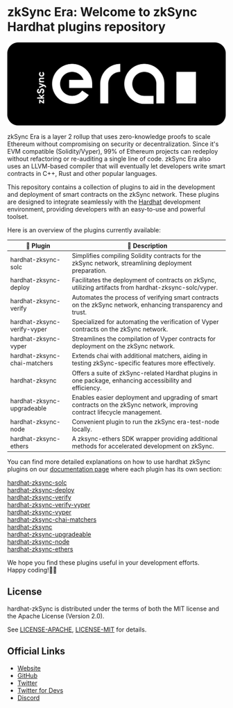 # zkSync Era: Welcome to zkSync Hardhat plugins repository
![Era Logo](https://github.com/matter-labs/era-contracts/raw/main/eraLogo.svg)

zkSync Era is a layer 2 rollup that uses zero-knowledge proofs to scale Ethereum without compromising on security or
decentralization. Since it's EVM compatible (Solidity/Vyper), 99% of Ethereum projects can redeploy without refactoring
or re-auditing a single line of code. zkSync Era also uses an LLVM-based compiler that will eventually let developers
write smart contracts in C++, Rust and other popular languages.

This repository contains a collection of plugins to aid in the development and deployment of smart contracts on the zkSync network. These plugins are designed to integrate seamlessly with the [Hardhat](https://hardhat.org/) development environment, providing developers with an easy-to-use and powerful toolset.

Here is an overview of the plugins currently available:

| 🔌 Plugin                     | 📄 Description                                                                                                                    |
|-------------------------------|-----------------------------------------------------------------------------------------------------------------------------------|
| hardhat-zksync-solc           | Simplifies compiling Solidity contracts for the zkSync network, streamlining deployment preparation.                              |
| hardhat-zksync-deploy         | Facilitates the deployment of contracts on zkSync, utilizing artifacts from hardhat-zksync-solc/vyper.                            |
| hardhat-zksync-verify         | Automates the process of verifying smart contracts on the zkSync network, enhancing transparency and trust.                       |
| hardhat-zksync-verify-vyper   | Specialized for automating the verification of Vyper contracts on the zkSync network.                                             |
| hardhat-zksync-vyper          | Streamlines the compilation of Vyper contracts for deployment on the zkSync network.                                              |
| hardhat-zksync-chai-matchers  | Extends chai with additional matchers, aiding in testing zkSync-specific features more effectively.                               |
| hardhat-zksync        | Offers a suite of zkSync-related Hardhat plugins in one package, enhancing accessibility and efficiency.                          |
| hardhat-zksync-upgradeable    | Enables easier deployment and upgrading of smart contracts on the zkSync network, improving contract lifecycle management.        |
| hardhat-zksync-node           | Convenient plugin to run the zkSync era-test-node locally.                                                                        |
| hardhat-zksync-ethers         | A zksync-ethers SDK wrapper providing additional methods for accelerated development on zkSync.                                   |

You can find more detailed explanations on how to use hardhat zkSync plugins on our [documentation page](https://v2-docs.zksync.io/api/hardhat/plugins.html#plugins) where each plugin has its own section:

[hardhat-zksync-solc](https://era.zksync.io/docs/tools/hardhat/hardhat-zksync-solc.html)\
[hardhat-zksync-deploy](https://era.zksync.io/docs/tools/hardhat/hardhat-zksync-deploy.html)\
[hardhat-zksync-verify](https://era.zksync.io/docs/tools/hardhat/hardhat-zksync-verify.html)\
[hardhat-zksync-verify-vyper](https://era.zksync.io/docs/tools/hardhat/hardhat-zksync-verify-vyper.html)\
[hardhat-zksync-vyper](https://era.zksync.io/docs/tools/hardhat/hardhat-zksync-vyper.html)\
[hardhat-zksync-chai-matchers](https://era.zksync.io/docs/tools/hardhat/hardhat-zksync-chai-matchers.html)\
[hardhat-zksync](https://era.zksync.io/docs/tools/hardhat/plugins.html)\
[hardhat-zksync-upgradeable](https://era.zksync.io/docs/tools/hardhat/hardhat-zksync-upgradable.html)\
[hardhat-zksync-node](https://era.zksync.io/docs/tools/hardhat/hardhat-zksync-node.html)\
[hardhat-zksync-ethers](https://era.zksync.io/docs/tools/hardhat/hardhat-zksync-ethers.html)


We hope you find these plugins useful in your development efforts.\
Happy coding!🙌🎉
## License

hardhat-zkSync is distributed under the terms of both the MIT license and the Apache License (Version 2.0).

See [LICENSE-APACHE](LICENSE-APACHE), [LICENSE-MIT](LICENSE-MIT) for details.

## Official Links

- [Website](https://zksync.io/)
- [GitHub](https://github.com/matter-labs)
- [Twitter](https://twitter.com/zksync)
- [Twitter for Devs](https://twitter.com/zkSyncDevs)
- [Discord](https://join.zksync.dev)

